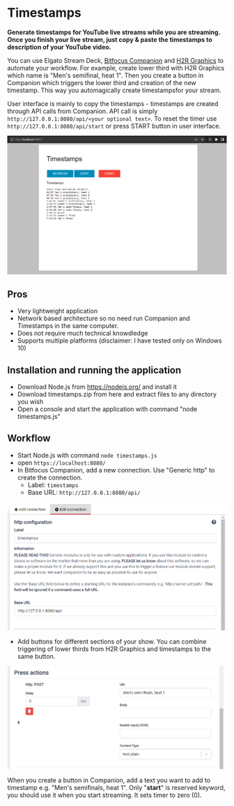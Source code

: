 # Timestamps
**Generate timestamps for YouTube live streams while you are streaming. Once you finish your live stream, just copy & paste the timestamps to description of your YouTube video.**

You can use Elgato Stream Deck, [Bitfocus Companion](https://bitfocus.io/companion) and [H2R Graphics](https://h2r.graphics/) to automate your workflow. For example, create lower third with H2R Graphics which name is "Men's semifinal, heat 1". Then you create a button in Companion which triggers the lower third and creation of the new timestamp. This way you automagically create timestampsfor your stream.

User interface is mainly to copy the timestamps - timestamps are created through API calls from Companion. API call is simply `http://127.0.0.1:8080/api/<your optional text>`. To reset the timer use `http://127.0.0.1:8080/api/start` or press START button in user interface.

![User interface is very simple as content is created through the API](https://github.com/proalvo/timestamps/blob/main/images/timestamps.png)

## Pros
- Very lightweight application
- Network based architecture so no need run Companion and Timestamps in the same computer.
- Does not require much technical knowdledge
- Supports multiple platforms (disclaimer: I have tested only on Windows 10)

## Installation and running the application
- Download Node.js from https://nodejs.org/ and install it
- Download timestamps.zip from here and extract files to any directory you wish
- Open a console and start the application with command "node timestamps.js"
  
## Workflow
- Start Node.js with command ```node timestamps.js```
- open `https://localhost:8080/`
- In Bitfocus Companion, add a new connection. Use "Generic http" to create the connection.
  - Label: `timestamps`
  - Base URL: `http://127.0.0.1:8080/api/`
 
![alt text](https://github.com/proalvo/timestamps/blob/main/images/companion-http-connection.png?raw=true)
    
- Add buttons for different sections of your show. You can combine triggering of lower thirds from H2R Graphics and timestamps to the same button.

![alt text](https://github.com/proalvo/timestamps/blob/main/images/companion-press-action.png?raw=true)

When you create a button in Companion, add a text you want to add to timestamp e.g. "Men's semifinals, heat 1". Only "**start**" is reserved keyword, you should use it when you start streaming. It sets timer to zero (0).
